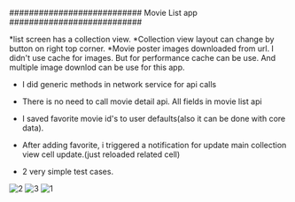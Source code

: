 ###########################
Movie List app
###########################

*list screen has a collection view.
*Collection view layout can change by button on right top corner.
*Movie poster images downloaded from url. I didn't use cache for images. But for performance cache can be use. 
And multiple image downlod can be use for this app.

* I did generic methods in network service for api calls
* There is no need to call movie detail api. All fields in movie list api
* I saved favorite movie id's to user defaults(also it can be done with core data).
* After adding favorite, i triggered a notification for update main collection view cell update.(just reloaded related cell)

* 2 very simple test cases.

![2](https://user-images.githubusercontent.com/37926234/74108459-c07a4f80-4b8b-11ea-8f86-229e5ad63cb9.png)
![3](https://user-images.githubusercontent.com/37926234/74108466-c7a15d80-4b8b-11ea-825c-3341919e5006.png)
![1](https://user-images.githubusercontent.com/37926234/74108477-d851d380-4b8b-11ea-87ab-5b95c1f39bad.png)

